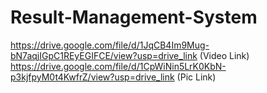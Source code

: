 # Result-Management-System

https://drive.google.com/file/d/1JqCB4Im9Mug-bN7aqjIGpC1REyEGIFCE/view?usp=drive_link  (Video Link)
https://drive.google.com/file/d/1CpWiNin5LrK0KbN-p3kjfpyM0t4KwfrZ/view?usp=drive_link (Pic Link)
